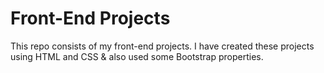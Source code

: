# Front-End Projects
This repo consists of my front-end projects.
I have created these projects using HTML and CSS & also used some Bootstrap properties.
